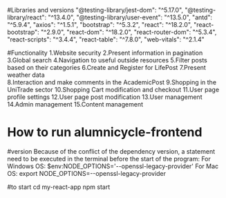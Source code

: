#Libraries and versions 
    "@testing-library/jest-dom": "^5.17.0",
    "@testing-library/react": "^13.4.0",
    "@testing-library/user-event": "^13.5.0",
    "antd": "^5.9.4",
    "axios": "^1.5.1",
    "bootstrap": "^5.3.2",
    "react": "^18.2.0",
    "react-bootstrap": "^2.9.0",
    "react-dom": "^18.2.0",
    "react-router-dom": "^5.3.4",
    "react-scripts": "^3.4.4",
    "react-table": "^7.8.0",
    "web-vitals": "^2.1.4"

#Functionality
1.Website security
2.Present information in pagination
3.Global search 
4.Navigation to useful outside resources 
5.Filter posts based on their categories 
6.Create and Register for LifePost 
7.Present weather data  
8.Interaction and make comments in the AcademicPost
9.Shopping in the UniTrade sector
10.Shopping Cart modification and checkout
11.User page profile settings 
12.User page post modification 
13.User management 
14.Admin management 
15.Content management

# How to run alumnicycle-frontend
#version 
Because of the conflict of the dependency version, a statement need to be executed in the terminal before the start of the program:
For Windows OS: $env:NODE_OPTIONS='--openssl-legacy-provider'
For Mac OS: export NODE_OPTIONS=--openssl-legacy-provider

#to start 
cd my-react-app
npm start 
